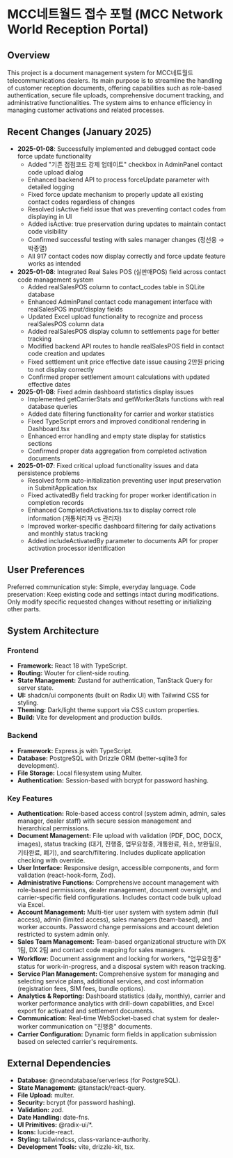 # MCC네트월드 접수 포털 (MCC Network World Reception Portal)

## Overview
This project is a document management system for MCC네트월드 telecommunications dealers. Its main purpose is to streamline the handling of customer reception documents, offering capabilities such as role-based authentication, secure file uploads, comprehensive document tracking, and administrative functionalities. The system aims to enhance efficiency in managing customer activations and related processes.

## Recent Changes (January 2025)
- **2025-01-08**: Successfully implemented and debugged contact code force update functionality
  - Added "기존 접점코드 강제 업데이트" checkbox in AdminPanel contact code upload dialog
  - Enhanced backend API to process forceUpdate parameter with detailed logging
  - Fixed force update mechanism to properly update all existing contact codes regardless of changes
  - Resolved isActive field issue that was preventing contact codes from displaying in UI
  - Added isActive: true preservation during updates to maintain contact code visibility
  - Confirmed successful testing with sales manager changes (정선웅 → 박종열)
  - All 917 contact codes now display correctly and force update feature works as intended
- **2025-01-08**: Integrated Real Sales POS (실판매POS) field across contact code management system
  - Added realSalesPOS column to contact_codes table in SQLite database
  - Enhanced AdminPanel contact code management interface with realSalesPOS input/display fields
  - Updated Excel upload functionality to recognize and process realSalesPOS column data
  - Added realSalesPOS display column to settlements page for better tracking
  - Modified backend API routes to handle realSalesPOS field in contact code creation and updates
  - Fixed settlement unit price effective date issue causing 2만원 pricing to not display correctly
  - Confirmed proper settlement amount calculations with updated effective dates
- **2025-01-08**: Fixed admin dashboard statistics display issues
  - Implemented getCarrierStats and getWorkerStats functions with real database queries
  - Added date filtering functionality for carrier and worker statistics
  - Fixed TypeScript errors and improved conditional rendering in Dashboard.tsx
  - Enhanced error handling and empty state display for statistics sections
  - Confirmed proper data aggregation from completed activation documents
- **2025-01-07**: Fixed critical upload functionality issues and data persistence problems
  - Resolved form auto-initialization preventing user input preservation in SubmitApplication.tsx
  - Fixed activatedBy field tracking for proper worker identification in completion records
  - Enhanced CompletedActivations.tsx to display correct role information (개통처리자 vs 관리자)
  - Improved worker-specific dashboard filtering for daily activations and monthly status tracking
  - Added includeActivatedBy parameter to documents API for proper activation processor identification

## User Preferences
Preferred communication style: Simple, everyday language.
Code preservation: Keep existing code and settings intact during modifications. Only modify specific requested changes without resetting or initializing other parts.

## System Architecture
### Frontend
- **Framework:** React 18 with TypeScript.
- **Routing:** Wouter for client-side routing.
- **State Management:** Zustand for authentication, TanStack Query for server state.
- **UI:** shadcn/ui components (built on Radix UI) with Tailwind CSS for styling.
- **Theming:** Dark/light theme support via CSS custom properties.
- **Build:** Vite for development and production builds.

### Backend
- **Framework:** Express.js with TypeScript.
- **Database:** PostgreSQL with Drizzle ORM (better-sqlite3 for development).
- **File Storage:** Local filesystem using Multer.
- **Authentication:** Session-based with bcrypt for password hashing.

### Key Features
- **Authentication:** Role-based access control (system admin, admin, sales manager, dealer staff) with secure session management and hierarchical permissions.
- **Document Management:** File upload with validation (PDF, DOC, DOCX, images), status tracking (대기, 진행중, 업무요청중, 개통완료, 취소, 보완필요, 기타완료, 폐기), and search/filtering. Includes duplicate application checking with override.
- **User Interface:** Responsive design, accessible components, and form validation (react-hook-form, Zod).
- **Administrative Functions:** Comprehensive account management with role-based permissions, dealer management, document oversight, and carrier-specific field configurations. Includes contact code bulk upload via Excel.
- **Account Management:** Multi-tier user system with system admin (full access), admin (limited access), sales managers (team-based), and worker accounts. Password change permissions and account deletion restricted to system admin only.
- **Sales Team Management:** Team-based organizational structure with DX 1팀, DX 2팀 and contact code mapping for sales managers.
- **Workflow:** Document assignment and locking for workers, "업무요청중" status for work-in-progress, and a disposal system with reason tracking.
- **Service Plan Management:** Comprehensive system for managing and selecting service plans, additional services, and cost information (registration fees, SIM fees, bundle options).
- **Analytics & Reporting:** Dashboard statistics (daily, monthly), carrier and worker performance analytics with drill-down capabilities, and Excel export for activated and settlement documents.
- **Communication:** Real-time WebSocket-based chat system for dealer-worker communication on "진행중" documents.
- **Carrier Configuration:** Dynamic form fields in application submission based on selected carrier's requirements.

## External Dependencies
- **Database:** @neondatabase/serverless (for PostgreSQL).
- **State Management:** @tanstack/react-query.
- **File Upload:** multer.
- **Security:** bcrypt (for password hashing).
- **Validation:** zod.
- **Date Handling:** date-fns.
- **UI Primitives:** @radix-ui/*.
- **Icons:** lucide-react.
- **Styling:** tailwindcss, class-variance-authority.
- **Development Tools:** vite, drizzle-kit, tsx.